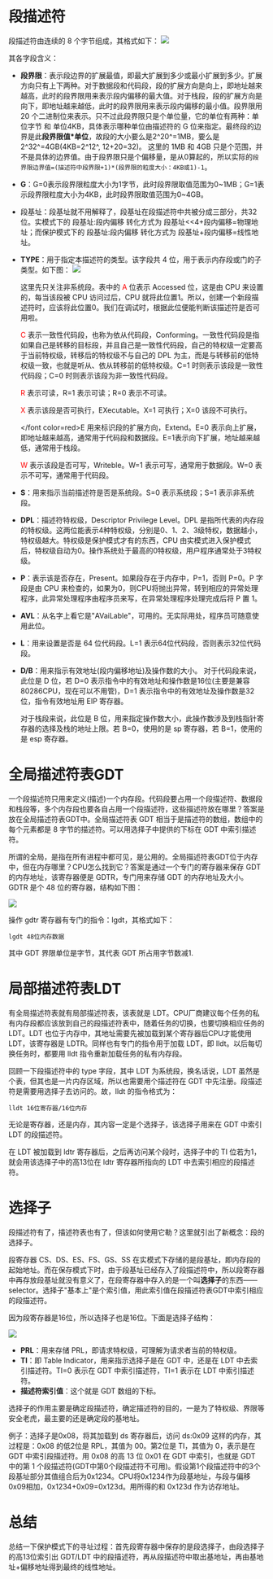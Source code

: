 
# 段描述符
段描述符由连续的 8 个字节组成，其格式如下：
![](images/Snipaste_2023-04-15_21-16-00.png)

其各字段含义：

- **段界限**：表示段边界的扩展最值，即最大扩展到多少或最小扩展到多少。扩展方向只有上下两种。对于数据段和代码段，段的扩展方向是向上，即地址越来越高，此时的段界限用来表示段内偏移的最大值。对于栈段，段的扩展方向是向下，即地址越来越低，此时的段界限用来表示段内偏移的最小值。段界限用 20 个二进制位来表示。只不过此段界限只是个单位量，它的单位有两种：单位字节 和 单位4KB，具体表示哪种单位由描述符的 G 位来指定。最终段的边界是此**段界限值\*单位**，故段的大小要么是2^20^=1MB，要么是2^32^=4GB(4KB=2^12^, 12+20=32)。 这里的 1MB 和 4GB 只是个范围，并不是具体的边界值。由于段界限只是个偏移量，是从0算起的，所以实际的`段界限边界值=(描述符中段界限+1)*(段界限的粒度大小：4KB或1)-1`。
- **G**：G=0表示段界限粒度大小为1字节，此时段界限取值范围为0\~1MB；G=1表示段界限粒度大小为4KB，此时段界限取值范围为0\~4GB。
- 段基址：段基址就不用解释了，段基址在段描述符中共被分成三部分，共32位。实模式下的 段基址:段内偏移 转化方式为 段基址<<4+段内偏移=物理地址；而保护模式下的 段基址:段内偏移 转化方式为 段基址+段内偏移=线性地址。
- **TYPE**：用于指定本描述符的类型。该字段共 4 位，用于表示内存段或门的子类型。如下图：
![](images/Snipaste_2023-04-15_22-15-17.png)

    这里先只关注非系统段。表中的 <font color=red>A</font> 位表示 Accessed 位，这是由 CPU 来设置的，每当该段被 CPU 访问过后，CPU 就将此位置1。所以，创建一个新段描述符时，应该将此位置0。我们在调试时，根据此位便能判断该描述符是否可用啦。

    <font color=red>C</font> 表示一致性代码段，也称为依从代码段，Conforming。一致性代码段是指如果自己是转移的目标段，并且自己是一致性代码段，自己的特权级一定要高于当前特权级，转移后的特权级不与自己的 DPL 为主，而是与转移前的低特权级一致，也就是听从、依从转移前的低特权级。C=1 时则表示该段是一致性代码段；C=0 时则表示该段为非一致性代码段。

    <font color=red>R</font> 表示可读，R=1 表示可读；R=0 表示不可读。

    <font color=red>X</font> 表示该段是否可执行，EXecutable。X=1 可执行；X=0 该段不可执行。

    </font color=red>E</font> 用来标识段的扩展方向，Extend。E=0 表示向上扩展，即地址越来越高，通常用于代码段和数据段。E=1表示向下扩展，地址越来越低，通常用于栈段。

    <font color=red>W</font> 表示该段是否可写，Writeble。W=1 表示可写，通常用于数据段。W=0 表示不可写，通常用于代码段。

- **S**：用来指示当前描述符是否是系统段。S=0 表示系统段；S=1 表示非系统段。
- **DPL**：描述符特权级，Descriptor Privilege Level。DPL 是指所代表的内存段的特权级。这两位能表示4种特权级，分别是0、1、2、3级特权，数据越小，特权级越大。特权级是保护模式才有的东西，CPU 由实模式进入保护模式后，特权级自动为0。操作系统处于最高的0特权级，用户程序通常处于3特权级。
- **P**：表示该是否存在，Present。如果段存在于内存中，P=1，否则 P=0。P 字段是由 CPU 来检查的，如果为0，则CPU将抛出异常，转到相应的异常处理程序，此异常处理程序由程序员来写，在异常处理程序处理完成后将 P 置 1。
- **AVL**：从名字上看它是"AVaiLable"，可用的。无实际用处，程序员可随意使用此位。
- **L**：用来设置是否是 64 位代码段。L=1 表示64位代码段，否则表示32位代码段。
- **D/B**：用来指示有效地址(段内偏移地址)及操作数的大小。
    对于代码段来说，此位是 D 位，若 D=0 表示指令中的有效地址和操作数是16位(主要是兼容80286CPU，现在可以不用管)，D=1 表示指令中的有效地址及操作数是32位，指令有效地址用 EIP 寄存器。

    对于栈段来说，此位是 B 位，用来指定操作数大小，此操作数涉及到栈指针寄存器的选择及栈的地址上限。若 B=0，使用的是 sp 寄存器，若 B=1，使用的是 esp 寄存器。

# 全局描述符表GDT
一个段描述符只用来定义(描述)一个内存段。代码段要占用一个段描述符、数据段和栈段等，多个内存段也要各自占用一个段描述符，这些描述符放在哪里？答案是放在全局描述符表GDT中。全局描述符表 GDT 相当于是描述符的数组，数组中的每个元素都是 8 字节的描述符。可以用选择子中提供的下标在 GDT 中索引描述符。

所谓的全局，是指在所有进程中都可见，是公用的。全局描述符表GDT位于内存中，但在内存哪里？CPU怎么找到它？答案是通过一个专门的寄存器来保存 GDT 的内存地址，该寄存器便是 GDTR，专门用来存储 GDT 的内存地址及大小。GDTR 是个 48 位的寄存器，结构如下图：

![](images/Snipaste_2023-04-15_23-07-16.png)

操作 gdtr 寄存器有专门的指令：lgdt，其格式如下：

```
lgdt 48位内存数据
```

其中 GDT 界限单位是字节，其代表 GDT 所占用字节数减1.

# 局部描述符表LDT
有全局描述符表就有局部描述符表，该表就是 LDT。CPU厂商建议每个任务的私有内存段都应该放到自己的段描述符表中，随着任务的切换，也要切换相应任务的 LDT。LDT 也位于内存中，其地址需要先被加载到某个寄存器后CPU才能使用LDT，该寄存器是 LDTR。同样也有专门的指令用于加载 LDT，即 lldt。以后每切换任务时，都要用 lldt 指令重新加载任务的私有内存段。

回顾一下段描述符中的 type 字段，其中 LDT 为系统段，换名话说，LDT 虽然是个表，但其也是一片内存区域，所以也需要用个描述符在 GDT 中先注册。段描述符是需要用选择子去访问的。故，lldt 的指令格式为：

```
lldt 16位寄存器/16位内存
```

无论是寄存器，还是内存，其内容一定是个选择子，该选择子用来在 GDT 中索引 LDT 的段描述符。

在 LDT 被加载到 ldtr 寄存器后，之后再访问某个段时，选择子中的 TI 位若为1，就会用该选择子中的高13位在 ldtr 寄存器所指向的 LDT 中去索引相应的段描述符。

# 选择子
段描述符有了，描述符表也有了，但该如何使用它勒？这里就引出了新概念：段的选择子。

段寄存器 CS、DS、ES、FS、GS、SS 在实模式下存储的是段基址，即内存段的起始地址。而在保存模式下时，由于段基址已经存入了段描述符中，所以段寄存器中再存放段基址就没有意义了，在段寄存器中存入的是一个叫**选择子**的东西——selector。选择子"基本上"是个索引值，用此索引值在段描述符表GDT中索引相应的段描述符。

因为段寄存器是16位，所以选择子也是16位。下面是选择子结构：

![](images/Snipaste_2023-04-15_23-29-31.png)

- **PRL**：用来存储 PRL，即请求特权级，可理解为请求者当前的特权级。
- **TI**：即 Table Indicator，用来指示选择子是在 GDT 中，还是在 LDT 中去索引描述符。TI=0 表示在 GDT 中索引描述符，TI=1 表示在 LDT 中索引描述符。
- **描述符索引值**：这个就是 GDT 数组的下标。

选择子的作用主要是确定段描述符，确定描述符的目的，一是为了特权级、界限等安全老虎，最主要的还是确定段的基地址。

例子：选择子是0x08，将其加载到 ds 寄存器后，访问 ds:0x09 这样的内存，其过程是：0x08 的低2位是 RPL，其值为 00。第2位是 TI，其值为 0，表示是在 GDT 中索引段描述符。用 0x08 的高 13 位 0x01 在 GDT 中索引，也就是 GDT 中的第 1 个段描述符(GDT中第0个段描述符不可用)。假设第1个段描述符中的3个段基址部分其值组合后为0x1234。CPU将0x1234作为段基地址，与段与偏移0x09相加，0x1234+0x09=0x123d。用所得的和 0x123d 作为访存地址。


# 总结
总结一下保护模式下的寻址过程：首先段寄存器中保存的是段选择子，由段选择子的高13位索引出 GDT/LDT 中的段描述符，再从段描述符中取出基地址，再由基地址+偏移地址得到最终的线性地址。

